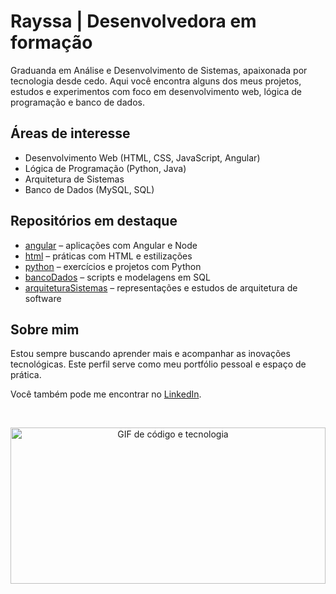 # Rayssa | Desenvolvedora em formação

Graduanda em Análise e Desenvolvimento de Sistemas, apaixonada por tecnologia desde cedo. Aqui você encontra alguns dos meus projetos, estudos e experimentos com foco em desenvolvimento web, lógica de programação e banco de dados.

## Áreas de interesse

- Desenvolvimento Web (HTML, CSS, JavaScript, Angular)
- Lógica de Programação (Python, Java)
- Arquitetura de Sistemas
- Banco de Dados (MySQL, SQL)

## Repositórios em destaque

- [angular](https://github.com/vexedray/angular) – aplicações com Angular e Node
- [html](https://github.com/vexedray/html) – práticas com HTML e estilizações
- [python](https://github.com/vexedray/python) – exercícios e projetos com Python
- [bancoDados](https://github.com/vexedray/bancoDados) – scripts e modelagens em SQL
- [arquiteturaSistemas](https://github.com/vexedray/arquiteturaSistemas) – representações e estudos de arquitetura de software

## Sobre mim

Estou sempre buscando aprender mais e acompanhar as inovações tecnológicas. Este perfil serve como meu portfólio pessoal e espaço de prática.

Você também pode me encontrar no [LinkedIn](https://www.linkedin.com/in/vexedray).

<br>
<p align="center">
  <img src="https://media1.giphy.com/media/v1.Y2lkPTc5MGI3NjExd2YwNW80MXNvbHo3bGRkNjBqa3ltbm1mdmdibnM0enF4YjhhN2FwYiZlcD12MV9pbnRlcm5hbF9naWZfYnlfaWQmY3Q9Zw/LMcB8XospGZO8UQq87/giphy.gif" width="100%" height="250px" alt="GIF de código e tecnologia">
</p>


